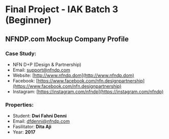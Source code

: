 # Final Project - IAK Batch 3 (Beginner)
## NFNDP.com Mockup Company Profile

### Case Study:
* NFN D+P (Design &amp; Partnership)
* Email: <support@nfndp.com>
* Website: [http://www.nfndp.dom](http://www.nfndp.dom)
* Facebook: [https://www.facebook.com/nfn.designpartnership](https://www.facebook.com/nfn.designpartnership)
* Instagram: [https://instagram.com/nfndp](https://instagram.com/nfndp)
    
### Properties:
* Student: **Dwi Fahni Denni**
* Email: <dfdenni@nfndp.com>
* Fasilitator: **Dita Aji**
* Year: **2017**
